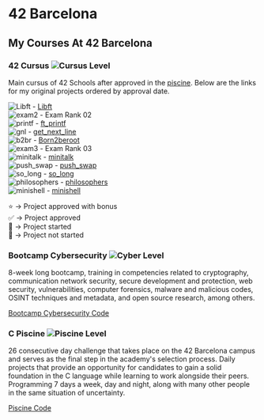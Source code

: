 # 42 Barcelona


## My Courses At 42 Barcelona

### 42 Cursus ![Cursus Level](https://progress-bar.dev/31/?title=Level%203&color=303030&width=200)

Main cursus of 42 Schools after approved in the [piscine](#c-piscine-). Below are the links for my original projects ordered by approval date.  

![Libft](https://progress-bar.dev/125/?title=⭐%20&color=303030&width=100) - [Libft](https://github.com/SrJupi/libft)  
![exam2](https://progress-bar.dev/100/?title=✅%20&color=303030&width=100) - Exam Rank 02  
![printf](https://progress-bar.dev/100/?title=✅%20&color=303030&width=100) - [ft_printf](https://github.com/SrJupi/ft_printf)  
![gnl](https://progress-bar.dev/125/?title=⭐%20&color=303030&width=100) - [get_next_line](https://github.com/SrJupi/get_next_line)  
![b2br](https://progress-bar.dev/125/?title=⭐%20&color=303030&width=100) - [Born2beroot](https://github.com/SrJupi/Born2beroot)  
![exam3](https://progress-bar.dev/100/?title=✅%20&color=303030&width=100) - Exam Rank 03  
![minitalk](https://progress-bar.dev/125/?title=⭐%20&color=303030&width=100) - [minitalk](https://github.com/SrJupi/minitalk)  
![push_swap](https://progress-bar.dev/100/?title=✅%20&color=303030&width=100) - [push_swap](https://github.com/SrJupi/push_swap)  
![so_long](https://progress-bar.dev/100/?title=✅%20&color=303030&width=100) - [so_long](https://github.com/SrJupi/so_long)  
![philosophers](https://progress-bar.dev/100/?title=✅%20&color=303030&width=100) - [philosophers](https://github.com/SrJupi/philosophers)  
![minishell](https://progress-bar.dev/0/?title=🔄%20&color=303030&width=100) - [minishell](https://github.com/dfneto/minishell)  

⭐ -> Project approved with bonus  
✅ -> Project approved  
🔄 -> Project started  
🚫 -> Project not started  

### Bootcamp Cybersecurity ![Cyber Level](https://progress-bar.dev/38/?title=Level%200&color=303030&width=200)
8-week long bootcamp, training in competencies related to cryptography, communication network security, secure development and protection, web security, vulnerabilities, computer forensics, malware and malicious codes, OSINT techniques and metadata, and open source research, among others.  
  
[Bootcamp Cybersecurity Code](https://github.com/SrJupi/Bootcamp-Cybersecurity)

### C Piscine ![Piscine Level](https://progress-bar.dev/21/?title=Level%206&color=303030&width=200)

26 consecutive day challenge that takes place on the 42 Barcelona campus and serves as the final step in the academy's selection process. Daily projects that provide an opportunity for candidates to gain a solid foundation in the C language while learning to work alongside their peers. Programming 7 days a week, day and night, along with many other people in the same situation of uncertainty.  

[Piscine Code](https://github.com/SrJupi/C-piscine)
